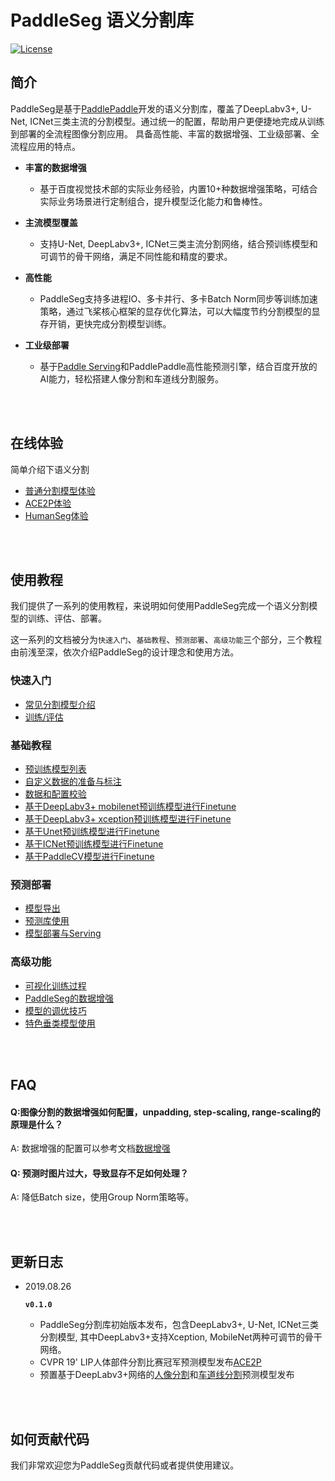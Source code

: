 # PaddleSeg 语义分割库

[![License](https://img.shields.io/badge/license-Apache%202-blue.svg)](LICENSE)

## 简介

PaddleSeg是基于[PaddlePaddle](https://www.paddlepaddle.org.cn)开发的语义分割库，覆盖了DeepLabv3+, U-Net, ICNet三类主流的分割模型。通过统一的配置，帮助用户更便捷地完成从训练到部署的全流程图像分割应用。
具备高性能、丰富的数据增强、工业级部署、全流程应用的特点。



- **丰富的数据增强**

  - 基于百度视觉技术部的实际业务经验，内置10+种数据增强策略，可结合实际业务场景进行定制组合，提升模型泛化能力和鲁棒性。
  
- **主流模型覆盖**

  - 支持U-Net, DeepLabv3+, ICNet三类主流分割网络，结合预训练模型和可调节的骨干网络，满足不同性能和精度的要求。

- **高性能**

  - PaddleSeg支持多进程IO、多卡并行、多卡Batch Norm同步等训练加速策略，通过飞桨核心框架的显存优化算法，可以大幅度节约分割模型的显存开销，更快完成分割模型训练。
  
- **工业级部署**

  - 基于[Paddle Serving](https://github.com/PaddlePaddle/Serving)和PaddlePaddle高性能预测引擎，结合百度开放的AI能力，轻松搭建人像分割和车道线分割服务。

</br>
</br>

## 在线体验

简单介绍下语义分割

* [普通分割模型体验]()
* [ACE2P体验]()
* [HumanSeg体验]()

</br>
</br>

## 使用教程

我们提供了一系列的使用教程，来说明如何使用PaddleSeg完成一个语义分割模型的训练、评估、部署。

这一系列的文档被分为`快速入门`、`基础教程`、`预测部署`、`高级功能`三个部分，三个教程由前浅至深，依次介绍PaddleSeg的设计理念和使用方法。

### 快速入门

* [常见分割模型介绍]()
* [训练/评估]()

### 基础教程

* [预训练模型列表]()
* [自定义数据的准备与标注]()
* [数据和配置校验]()
* [基于DeepLabv3+ mobilenet预训练模型进行Finetune]()
* [基于DeepLabv3+ xception预训练模型进行Finetune]()
* [基于Unet预训练模型进行Finetune]()
* [基于ICNet预训练模型进行Finetune]()
* [基于PaddleCV模型进行Finetune]()

### 预测部署

* [模型导出]()
* [预测库使用]()
* [模型部署与Serving]()

### 高级功能

* [可视化训练过程]()
* [PaddleSeg的数据增强]()
* [模型的调优技巧]()
* [特色垂类模型使用]()

</br>
</br>

## FAQ

#### Q:图像分割的数据增强如何配置，unpadding, step-scaling, range-scaling的原理是什么？

A: 数据增强的配置可以参考文档[数据增强](./docs/data_aug.md)

#### Q: 预测时图片过大，导致显存不足如何处理？

A: 降低Batch size，使用Group Norm策略等。

</br>
</br>

## 更新日志

* 2019.08.26

  **`v0.1.0`**
  * PaddleSeg分割库初始版本发布，包含DeepLabv3+, U-Net, ICNet三类分割模型, 其中DeepLabv3+支持Xception, MobileNet两种可调节的骨干网络。
  * CVPR 19' LIP人体部件分割比赛冠军预测模型发布[ACE2P](./contrib/ACE2P)
  * 预置基于DeepLabv3+网络的[人像分割](./contrib/HumanSeg/)和[车道线分割](./contrib/RoadLine)预测模型发布

</br>
</br>

## 如何贡献代码

我们非常欢迎您为PaddleSeg贡献代码或者提供使用建议。
